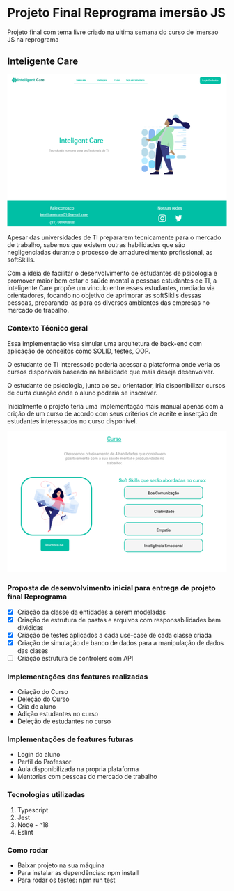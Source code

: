 # Projeto Final Reprograma imersão JS
Projeto final com tema livre criado na ultima semana do curso de imersao JS na reprograma

## Inteligente Care

![Banner com página da home Inteligente Care](./readmeFiles/ic-banner.png)

Apesar das universidades de TI prepararem tecnicamente para o mercado de trabalho, sabemos que existem outras habilidades que são negligenciadas durante o processo de amadurecimento profissional, as softSkills.

Com a ideia de facilitar o desenvolvimento de estudantes de psicologia e promover maior bem estar e saúde mental a pessoas estudantes de TI, a inteligente Care propõe um vinculo entre esses estudantes, mediado via orientadores, focando no objetivo de aprimorar as softSiklls dessas pessoas, preparando-as para os diversos ambientes das empresas no mercado de trabalho.

### Contexto Técnico geral

Essa implementação visa simular uma arquitetura de back-end com aplicação de conceitos como SOLID, testes, OOP.

O estudante de TI interessado poderia acessar a plataforma onde veria os cursos disponiveis baseado na habilidade que mais deseja desenvolver. 

O estudante de psicologia, junto ao seu orientador, iria disponibilizar cursos de curta duração onde o aluno poderia se inscrever. 

Inicialmente o projeto teria uma implementação mais manual apenas com a crição de um curso de acordo com seus critérios de aceite e inserção de estudantes interessados no curso disponível.

![Banner com página da home Inteligente Care](./readmeFiles/cursos.png)


### Proposta de desenvolvimento inicial para entrega de projeto final Reprograma
- [x] Criação da classe da entidades a serem modeladas
- [x] Criação de estrutura de pastas e arquivos com responsabilidades bem divididas
- [x] Criação de testes aplicados a cada use-case de cada classe criada
- [x] Criação de simulação de banco de dados para a manipulação de dados das clases
- [ ] Criação estrutura de controlers com API

### Implementações das features realizadas
- Criação do Curso 
- Deleção do Curso 
- Cria do aluno 
- Adição estudantes no curso 
- Deleção de estudantes no curso

### Implementações de features futuras
- Login do aluno
- Perfil do Professor
- Aula disponibilizada na propria plataforma 
- Mentorias com pessoas do mercado de trabalho

### Tecnologias utilizadas
1. Typescript
2. Jest
3. Node - ^18
4. Eslint

### Como rodar 
- Baixar projeto na sua máquina
- Para instalar as dependências: npm install 
- Para rodar os testes: npm run test











